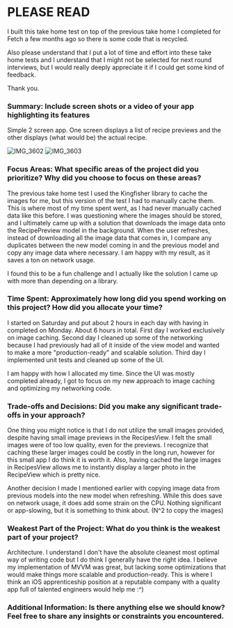 # PLEASE READ
I built this take home test on top of the previous take home I completed for Fetch a few months ago so there is some code that is recycled.

Also please understand that I put a lot of time and effort into these take home tests and I understand that I might not be selected for next round interviews, but I would really deeply appreciate it if I could get some kind of feedback.

Thank you.


### Summary: Include screen shots or a video of your app highlighting its features

Simple 2 screen app. One screen displays a list of recipe previews and the other displays (what would be) the actual recipe.

![IMG_3602](https://github.com/user-attachments/assets/9e6d5e16-3383-4eef-bdfe-bba312daf363)
![IMG_3603](https://github.com/user-attachments/assets/93840b33-4d7f-4605-9fb7-f57fc02daca6)


### Focus Areas: What specific areas of the project did you prioritize? Why did you choose to focus on these areas?

The previous take home test I used the Kingfisher library to cache the images for me, but this version of the test I had to manually cache them. This is where most of my time spent went, as I had never manually cached data like this before. I was questioning where the images should be stored, and I ultimately came up with a solution that downloads the image data onto the RecipePreview model in the background. When the user refreshes, instead of downloading all the image data that comes in, I compare any duplicates between the new model coming in and the previous model and copy any image data where necessary. I am happy with my result, as it saves a ton on network usage. 

I found this to be a fun challenge and I actually like the solution I came up with more than depending on a library. 

### Time Spent: Approximately how long did you spend working on this project? How did you allocate your time?

I started on Saturday and put about 2 hours in each day with having in completed on Monday. About 6 hours in total.  First day I worked exclusively on image caching. Second day I cleaned up some of the networking because I had previously had all of it inside of the view model and wanted to make a more "production-ready" and scalable solution. Third day I implemented unit tests and cleaned up some of the UI.

I am happy with how I allocated my time. Since the UI was mostly completed already, I got to focus on my new approach to image caching and optimizing my networking code.

### Trade-offs and Decisions: Did you make any significant trade-offs in your approach?

One thing you might notice is that I do not utilize the small images provided, despite having small image previews in the RecipesView. I felt the small images were of too low quality, even for the previews. I recognize that caching these larger images could be costly in the long run, however for this small app I do think it is worth it. Also, having cached the large images in RecipesView allows me to instantly display a larger photo in the RecipeView which is pretty nice.

Another decision I made I mentioned earlier with copying image data from previous models into the new model when refreshing. While this does save on network usage, it does add some strain on the CPU. Nothing significant or app-slowing, but it is something to think about. (N^2 to copy the images)

### Weakest Part of the Project: What do you think is the weakest part of your project?

Architecture. I understand I don't have the absolute cleanest most optimal way of writing code but I do think I generally have the right idea. I believe my implementation of MVVM was great, but lacking some optimizations that would make things more scalable and production-ready. This is where I think an iOS apprenticeship position at a reputable company with a quality app full of talented engineers would help me :^)

### Additional Information: Is there anything else we should know? Feel free to share any insights or constraints you encountered.
